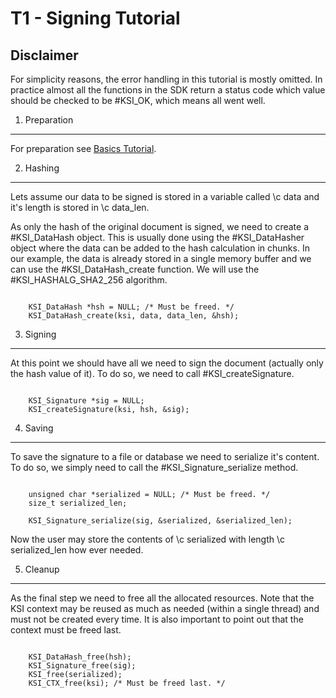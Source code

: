 T1 - Signing Tutorial
=====================

Disclaimer
----------

For simplicity reasons, the error handling in this tutorial is mostly omitted.
In practice almost all the functions in the SDK return a status code which
value should be checked to be #KSI_OK, which means all went well.

1. Preparation
---------------

For preparation see [Basics Tutorial](tutorial/t0_basics.md).

2. Hashing
----------

Lets assume our data to be signed is stored in a variable called \c data and it's
length is stored in \c data_len.

As only the hash of the original document is signed, we need to create a #KSI_DataHash
object. This is usually done using the #KSI_DataHasher object where the data can be added to the
hash calculation in chunks. In our example, the data is already stored in a single
memory buffer and we can use the #KSI_DataHash_create function. We will use the 
#KSI_HASHALG_SHA2_256 algorithm.

~~~~~~~~~~{.c}

    KSI_DataHash *hsh = NULL; /* Must be freed. */
    KSI_DataHash_create(ksi, data, data_len, &hsh);

~~~~~~~~~~

3. Signing
----------

At this point we should have all we need to sign the document (actually only the hash value of it). To
do so, we need to call #KSI_createSignature.

~~~~~~~~~~{.c}

	KSI_Signature *sig = NULL;
	KSI_createSignature(ksi, hsh, &sig);

~~~~~~~~~~

4. Saving
---------

To save the signature to a file or database we need to serialize it's content. To do so, we simply need
to call the #KSI_Signature_serialize method.

~~~~~~~~~~{.c}

	unsigned char *serialized = NULL; /* Must be freed. */
	size_t serialized_len;
	
	KSI_Signature_serialize(sig, &serialized, &serialized_len);

~~~~~~~~~~

Now the user may store the contents of \c serialized with length \c serialized_len how ever needed.

5. Cleanup
----------

As the final step we need to free all the allocated resources. Note that the KSI context may
be reused as much as needed (within a single thread) and must not be created every time. It is
also important to point out that the context must be freed last.

~~~~~~~~~~{.c}

	KSI_DataHash_free(hsh);
	KSI_Signature_free(sig);
	KSI_free(serialized);
	KSI_CTX_free(ksi); /* Must be freed last. */

~~~~~~~~~~
